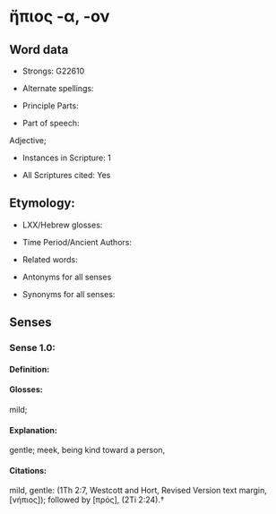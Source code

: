 # ἤπιος -α, -ον

<!-- Status: S2=NeedsReview -->
<!-- Lexica used for edits:BDAG, LN   -->

## Word data

* Strongs: G22610

* Alternate spellings:



* Principle Parts: 


* Part of speech: 

Adjective;

* Instances in Scripture: 1

* All Scriptures cited: Yes

## Etymology: 


* LXX/Hebrew glosses: 


* Time Period/Ancient Authors: 


* Related words: 

* Antonyms for all senses

* Synonyms for all senses: 


## Senses 


### Sense  1.0: 

#### Definition: 

#### Glosses: 

mild; 

#### Explanation: 

gentle; meek, being kind toward a person, 

#### Citations: 

mild, gentle: (1Th 2:7, Westcott and Hort, Revised Version text margin, [νήπιος]); followed by [πρός], (2Ti 2:24).†
